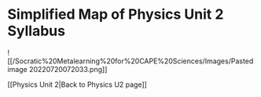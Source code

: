 # Simplified Map of Physics Unit 2 Syllabus 


![[/Socratic%20Metalearning%20for%20CAPE%20Sciences/Images/Pasted image 20220720072033.png]]



[[Physics Unit 2|Back to Physics U2 page]]